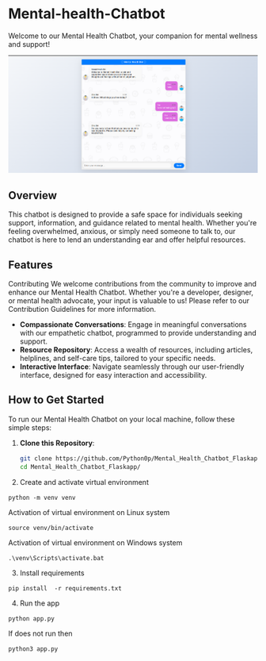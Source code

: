 # Mental-health-Chatbot 

Welcome to our Mental Health Chatbot, your companion for mental wellness and support!

![Chatbot Image](static/img/Chatbot_Image.png)

## Overview

This chatbot is designed to provide a safe space for individuals seeking support, information, and guidance related to mental health. Whether you're feeling overwhelmed, anxious, or simply need someone to talk to, our chatbot is here to lend an understanding ear and offer helpful resources.

## Features
Contributing
We welcome contributions from the community to improve and enhance our Mental Health Chatbot. Whether you're a developer, designer, or mental health advocate, your input is valuable to us! Please refer to our Contribution Guidelines for more information.
- **Compassionate Conversations**: Engage in meaningful conversations with our empathetic chatbot, programmed to provide understanding and support.
- **Resource Repository**: Access a wealth of resources, including articles, helplines, and self-care tips, tailored to your specific needs.
- **Interactive Interface**: Navigate seamlessly through our user-friendly interface, designed for easy interaction and accessibility.

## How to Get Started

To run our Mental Health Chatbot on your local machine, follow these simple steps:

1. **Clone this Repository**:
   ```bash
   git clone https://github.com/Python0p/Mental_Health_Chatbot_Flaskapp.git
   cd Mental_Health_Chatbot_Flaskapp/

2. Create and activate virtual environment 

```
python -m venv venv
```
Activation of virtual environment on Linux system
```
source venv/bin/activate
```
Activation of virtual environment on Windows system
```
.\venv\Scripts\activate.bat
```
3. Install requirements

```
pip install  -r requirements.txt
```

4. Run the app
```
python app.py
```
If does not run then
```
python3 app.py
```
